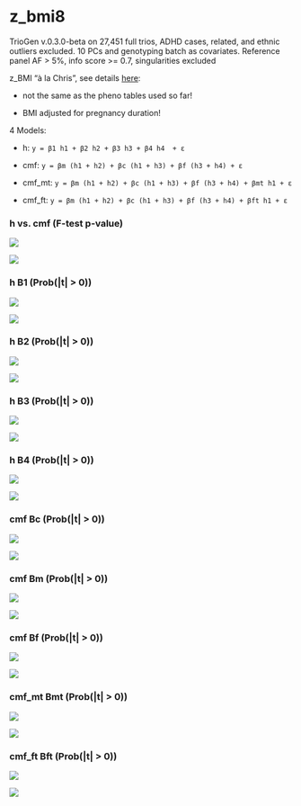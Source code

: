 # z_bmi8


TrioGen v.0.3.0-beta on 27,451 full trios, ADHD cases, related, and ethnic outliers excluded. 10 PCs and genotyping batch as covariates. Reference panel AF > 5%, info score >= 0.7, singularities excluded

z_BMI “à la Chris”, see details [here](../pheno/plots.md):

- not the same as the pheno tables used so far!

- BMI adjusted for pregnancy duration!


4 Models:

- h: `y = β1 h1 + β2 h2 + β3 h3 + β4 h4  + ε`

- cmf: `y = βm (h1 + h2) + βc (h1 + h3) + βf (h3 + h4) + ε`

- cmf_mt: `y = βm (h1 + h2) + βc (h1 + h3) + βf (h3 + h4) + βmt h1 + ε`

- cmf_ft: `y = βm (h1 + h2) + βc (h1 + h3) + βf (h3 + h4) + βft h1 + ε`


### h vs. cmf (F-test p-value)

![](z_bmi8_cmf_h_p_MH.png)

![](z_bmi8_cmf_h_p_QQ.png)


### h B1 (Prob(|t| > 0))

![](z_bmi8_h_B1_p_MH.png)

![](z_bmi8_h_B1_p_QQ.png)


### h B2 (Prob(|t| > 0))

![](z_bmi8_h_B2_p_MH.png)

![](z_bmi8_h_B2_p_QQ.png)


### h B3 (Prob(|t| > 0))

![](z_bmi8_h_B3_p_MH.png)

![](z_bmi8_h_B3_p_QQ.png)


### h B4 (Prob(|t| > 0))

![](z_bmi8_h_B4_p_MH.png)

![](z_bmi8_h_B4_p_QQ.png)


### cmf Bc (Prob(|t| > 0))

![](z_bmi8_cmf_Bc_p_MH.png)

![](z_bmi8_cmf_Bc_p_QQ.png)


### cmf Bm (Prob(|t| > 0))

![](z_bmi8_cmf_Bm_p_MH.png)

![](z_bmi8_cmf_Bm_p_QQ.png)


### cmf Bf (Prob(|t| > 0))

![](z_bmi8_cmf_Bf_p_MH.png)

![](z_bmi8_cmf_Bf_p_QQ.png)


### cmf_mt Bmt (Prob(|t| > 0))

![](z_bmi8_cmf_mt_Bmt_p_MH.png)

![](z_bmi8_cmf_mt_Bmt_p_QQ.png)


### cmf_ft Bft (Prob(|t| > 0))

![](z_bmi8_cmf_ft_Bft_p_MH.png)

![](z_bmi8_cmf_ft_Bft_p_QQ.png)


